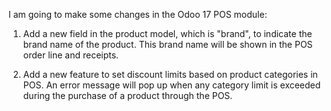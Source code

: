 I am going to make some changes in the Odoo 17 POS module:

1) Add a new field in the product model, which is "brand", to indicate the brand name of the product. This brand name will be shown in the POS order line and receipts.

2) Add a new feature to set discount limits based on product categories in POS. An error message will pop up when any category limit is exceeded during the purchase of a product through the POS.
